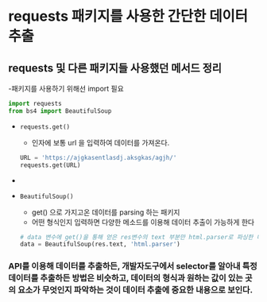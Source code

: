 # requests 패키지를 사용한 간단한 데이터 추출

## requests 및 다른 패키지들 사용했던 메서드 정리


-패키지를 사용하기 위해선 import 필요
```python
import requests
from bs4 import BeautifulSoup
```

- `requests.get()`
    - 인자에 보통 url 을 입력하여 데이터를 가져온다.
    ```python
    URL = 'https://ajgkasentlasdj.aksgkas/agjh/'
    requests.get(URL)
    ```
- 

- `BeautifulSoup()`
    - get() 으로 가지고온 데이터를 parsing 하는 패키지
    - 어떤 형식인지 입력하면 다양한 메소드를 이용해 데이터 추출이 가능하게 한다
    ```python
    # data 변수에 get()을 통해 얻은 res변수의 text 부분만 html.parser로 파싱한 데이터를 저장한다
    data = BeautifulSoup(res.text, 'html.parser')
    ```

### API를 이용해 데이터를 추출하든, 개발자도구에서 selector를 알아내 특정 데이터를 추출하든 방법은 비슷하고, 데이터의 형식과 원하는 값이 있는 곳의 요소가 무엇인지 파악하는 것이 데이터 추출에 중요한 내용으로 보인다.


